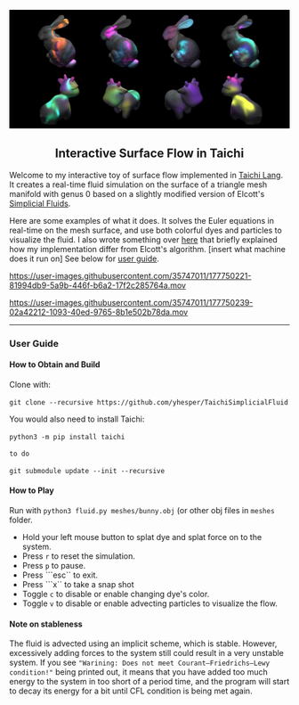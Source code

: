 <p align="center">
 <img width=700px src="media/teaser.jpeg" alt="Project logo">
</p>
<h2 align="center">Interactive Surface Flow in Taichi</h2>

 Welcome to my interactive toy of surface flow implemented in [Taichi Lang](https://github.com/taichi-dev/taichi). It creates a real-time fluid simulation on the surface of a triangle mesh manifold with genus 0 based on a slightly modified version of Elcott's [Simplicial Fluids](http://www.geometry.caltech.edu/pubs/ETKSD07.pdf). 

Here are some examples of what it does. It solves the Euler equations in real-time on the mesh surface, and use both colorful dyes and particles to visualize the fluid. I also wrote something over [here]() that briefly explained how my implementation differ from Elcott's algorithm. [insert what machine does it run on] See below for [user guide](#user-guide). 

https://user-images.githubusercontent.com/35747011/177750221-81994db9-5a9b-446f-b6a2-17f2c285764a.mov


https://user-images.githubusercontent.com/35747011/177750239-02a42212-1093-40ed-9765-8b1e502b78da.mov

---

### User Guide

#### How to Obtain and Build

Clone with:

```git clone --recursive https://github.com/yhesper/TaichiSimplicialFluid```

You would also need to install Taichi:

```python3 -m pip install taichi```

```cd meshtaichi_patcher
to do
```

```git submodule update --init --recursive```


#### How to Play

Run with ```python3 fluid.py meshes/bunny.obj``` (or other obj files in ```meshes``` folder.

* Hold your left mouse button to splat dye and splat force on to the system. 
* Press ```r``` to reset the simulation.
* Press ```p``` to pause.
* Press ```esc`` to exit.
* Press ```x`` to take a snap shot
* Toggle ```c``` to disable or enable changing dye's color.
* Toggle ```v``` to disable or enable advecting particles to visualize the flow.


#### Note on stableness

The fluid is advected using an implicit scheme, which is stable. However, excessively adding forces to the system still could result in a very unstable system. If you see ```"Warining: Does not meet Courant–Friedrichs–Lewy condition!"``` being printed out, it means that you have added too much energy to the system  in too short of a period time, and the program will start to decay its energy for a bit until CFL condition is being met again.

